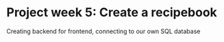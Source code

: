 # Project week 5: Create a recipebook 
Creating backend for frontend, connecting to our own SQL database 
